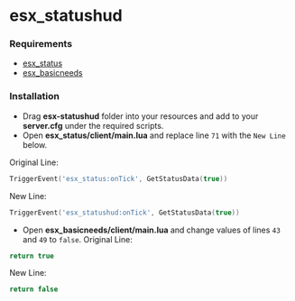 # esx_statushud

### Requirements
* [esx_status](https://github.com/ESX-Org/esx_status)
* [esx_basicneeds](https://github.com/ESX-Org/esx_basicneeds)

### Installation 
* Drag **esx-statushud** folder into your resources and add to your **server.cfg** under the required scripts.
* Open **esx_status/client/main.lua** and replace line `71` with the `New Line` below.

Original Line:
```lua
TriggerEvent('esx_status:onTick', GetStatusData(true))
```
New Line:
```lua
TriggerEvent('esx_statushud:onTick', GetStatusData(true))
```
* Open **esx_basicneeds/client/main.lua** and change values of lines `43` and `49` to `false`.
Original Line:
```lua
return true
```
New Line:
```lua
return false
```